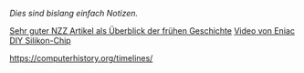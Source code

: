 *Dies sind bislang einfach Notizen.*

[Sehr guter NZZ Artikel als Überblick der frühen Geschichte](https://www.nzz.ch/technologie/hintergrund/computerchips-designed-in-california-wie-eine-handvoll-amerikaner-die-welt-mit-computerchips-in-ein-neues-zeitalter-hievte-ld.1737471)
[Video von Eniac](https://www.youtube.com/watch?v=bGk9W65vXNA)
[DIY Silikon-Chip](https://www.youtube.com/watch?v=IS5ycm7VfXg)

https://computerhistory.org/timelines/
